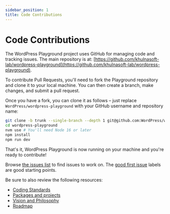 ```yaml
---
sidebar_position: 1
title: Code Contributions
---
```


# Code Contributions

The WordPress Playground project uses GitHub for managing code and tracking issues. The main repository is at: [https://github.com/khulnasoft-lab/wordpress-playground](https://github.com/khulnasoft-lab/wordpress-playground).

To contribute Pull Requests, you'll need to fork the Playground repository and clone it to your local machine. You can then create a branch, make changes, and submit a pull request.

Once you have a fork, you can clone it as follows – just replace `WordPress/wordpress-playground` with your GitHub username and repository name:

```bash
git clone -b trunk --single-branch --depth 1 git@github.com:WordPress/wordpress-playground.git
cd wordpress-playground
nvm use # You'll need Node 16 or later
npm install
npm run dev
```

That's it, WordPress Playground is now running on your machine and you're ready to contribute!

Browse [the issues list](https://github.com/khulnasoft-lab/wordpress-playground/issues) to find issues to work on. The [good first issue](https://github.com/khulnasoft-lab/wordpress-playground/issues?q=is%3Aopen+is%3Aissue+label%3A%22Good+First+Issue%22) labels are good starting points.

Be sure to also review the following resources:

-   [Coding Standards](./03-coding-standards.md)
-   [Packages and projects](./04-packages-and-projects.md)
-   [Vision and Philosophy](https://github.com/khulnasoft-lab/wordpress-playground/issues/472)
-   [Roadmap](https://github.com/khulnasoft-lab/wordpress-playground/issues/525)

